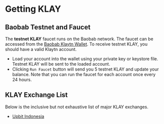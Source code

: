 # Getting KLAY

## Baobab Testnet and Faucet <a id="baobab-testnet-and-faucet"></a>

The **testnet KLAY** faucet runs on the Baobab network. The faucet can be accessed from the [Baobab Klaytn Wallet](https://baobab.wallet.klaytn.com). To receive testnet KLAY, you should have a valid Klaytn account.

* Load your account into the wallet using your private key or keystore file. Testnet KLAY will be sent to the loaded account. 
* Clicking `Run Faucet` button will send you 5 testnet KLAY and update your balance. Note that you can run the faucet for each account once every 24 hours.

## KLAY Exchange List <a id="klay-exchange-list"></a>

Below is the inclusive but not exhaustive list of major KLAY exchanges.

* [Upbit Indonesia](https://id.upbit.com/exchange?code=CRIX.UPBIT.IDR-KLAY)

